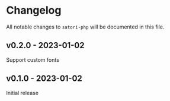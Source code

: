 # Changelog

All notable changes to `satori-php` will be documented in this file.

## v0.2.0 - 2023-01-02

Support custom fonts

## v0.1.0 - 2023-01-02

Initial release
